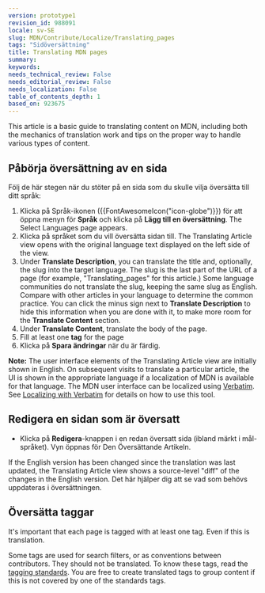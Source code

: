 ```yaml
---
version: prototype1
revision_id: 988091
locale: sv-SE
slug: MDN/Contribute/Localize/Translating_pages
tags: "Sidöversättning"
title: Translating MDN pages
summary: 
keywords: 
needs_technical_review: False
needs_editorial_review: False
needs_localization: False
table_of_contents_depth: 1
based_on: 923675
---
```

<p>This article is a basic guide to translating content on MDN, including both the mechanics of translation work and tips on the proper way to handle various types of content.</p>

<h2 id="Starting_a_new_page_translation"><span class="short_text" id="result_box" lang="sv"><span class="alt-edited">Påbörja översättning av en sida</span></span></h2>

<p>Följ de här stegen när du stöter på en sida som du skulle vilja översätta till ditt språk:</p>

<ol>
 <li>Klicka på Språk-ikonen ({{FontAwesomeIcon("icon-globe")}}) för att öppna menyn för <strong>Språk</strong> och klicka på <strong>Lägg till en översättning</strong>. The Select Languages page appears.</li>
 <li>Klicka på språket som du vill översätta sidan till. The Translating Article view opens with the original language text displayed on the left side of the view.</li>
 <li>Under <strong>Translate Description</strong>, you can translate the title and, optionally, the slug into the target language. The slug is the last part of the URL of a page (for example, "Translating_pages" for this article.) Some language communities do not translate the slug, keeping the same slug as English. Compare with other articles in your language to determine the common practice. You can click the minus sign next to <strong>Translate Description</strong> to hide this information when you are done with it, to make more room for the <strong>Translate Content</strong> section.</li>
 <li>Under <strong>Translate Content</strong>, translate the body of the page.</li>
 <li>Fill at least one <strong>tag</strong> for the page</li>
 <li>Klicka på <strong>Spara ändringar</strong> när du är färdig.</li>
</ol>

<div class="note"><strong>Note:</strong> The user interface elements of the Translating Article view are initially shown in English. On subsequent visits to translate a particular article, the UI is shown in the appropriate language if a localization of MDN is available for that language. The MDN user interface can be localized using <a href="https://localize.mozilla.org/projects/mdn/" title="https://localize.mozilla.org/projects/mdn/">Verbatim</a>. See <a href="/en-US/docs/Mozilla/Localization/Localizing_with_Verbatim" title="/en-US/docs/Mozilla/Localization/Localizing_with_Verbatim">Localizing with Verbatim</a> for details on how to use this tool.</div>

<h2 id="Editing_a_translated_page">Redigera en sidan som är översatt</h2>

<ul>
 <li>Klicka på <strong>Redigera</strong>-knappen i en redan översatt sida (ibland märkt i mål-språket). Vyn öppnas för Den Översättande Artikeln.</li>
</ul>

<p>If the English version has been changed since the translation was last updated, the Translating Article view shows a source-level "diff" of the changes in the English version. Det här hjälper dig att se vad som behövs&nbsp; uppdateras i översättningen.</p>

<h2 id="Translating_tags">Översätta taggar</h2>

<p>It's important that each page is tagged with at least one tag. Even if this is translation.</p>

<p>Some tags are used for search filters, or as conventions between contributors. They should not be translated. To know these tags, read the <a href="/en-US/docs/Project:MDN/Contributing/Tagging_standards">tagging standards</a>. You are free to create translated tags to group content if this is not covered by one of the standards tags.</p>

